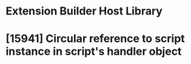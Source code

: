 # Extension Builder Host Library

# [15941] Circular reference to script instance in script's handler object
